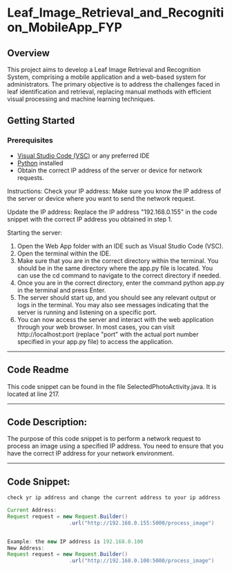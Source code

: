 # Leaf_Image_Retrieval_and_Recognition_MobileApp_FYP

## Overview

This project aims to develop a Leaf Image Retrieval and Recognition System, comprising a mobile application and a web-based system for administrators. The primary objective is to address the challenges faced in leaf identification and retrieval, replacing manual methods with efficient visual processing and machine learning techniques.

## Getting Started

### Prerequisites

- [Visual Studio Code (VSC)](https://code.visualstudio.com/) or any preferred IDE
- [Python](https://www.python.org/) installed
- Obtain the correct IP address of the server or device for network requests.

Instructions:
Check your IP address: Make sure you know the IP address of the server or device where you want to send the network request.

Update the IP address: Replace the IP address "192.168.0.155" in the code snippet with the correct IP address you obtained in step 1.

Starting the server:
1. Open the Web App folder with an IDE such as Visual Studio Code (VSC).
2. Open the terminal within the IDE.
3. Make sure that you are in the correct directory within the terminal. You should be in the same directory where the app.py file is located. You can use the cd command to       navigate to the correct directory if needed.
4. Once you are in the correct directory, enter the command python app.py in the terminal and press Enter.
5. The server should start up, and you should see any relevant output or logs in the terminal. You may also see messages indicating that the server is running and listening on a specific port.
6. You can now access the server and interact with the web application through your web browser. In most cases, you can visit http://localhost:port (replace "port" with the actual port number specified in your app.py file) to access the application.



----------------------
Code Readme
----------------------

This code snippet can be found in the file SelectedPhotoActivity.java. It is located at line 217.

----------------------
Code Description:
----------------------

The purpose of this code snippet is to perform a network request to process an image using a specified IP address. You need to ensure that you have the correct IP address for your network environment.

----------------------
Code Snippet:
----------------------

```java
check yr ip address and change the current address to your ip address

Current Address:
Request request = new Request.Builder()
                    .url("http://192.168.0.155:5000/process_image")


Example: the new IP address is 192.168.0.100
New Address:
Request request = new Request.Builder()
                    .url("http://192.168.0.100:5000/process_image")
